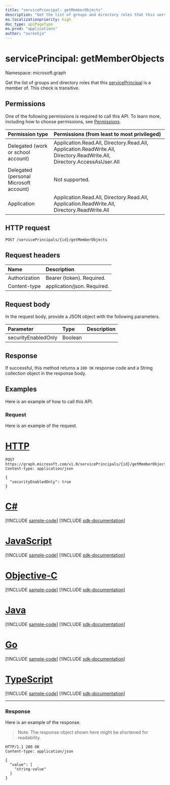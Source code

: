 ```yaml
---
title: "servicePrincipal: getMemberObjects"
description: "Get the list of groups and directory roles that this service principal is a member of.  This check is transitive."
ms.localizationpriority: high
doc_type: apiPageType
ms.prod: "applications"
author: "sureshja"
---
```


# servicePrincipal: getMemberObjects

Namespace: microsoft.graph

Get the list of groups and directory roles that this [servicePrincipal](../resources/serviceprincipal.md) is a member of.  This check is transitive.

## Permissions
One of the following permissions is required to call this API. To learn more, including how to choose permissions, see [Permissions](/graph/permissions-reference).

|Permission type      | Permissions (from least to most privileged)              |
|:--------------------|:---------------------------------------------------------|
|Delegated (work or school account) | Application.Read.All, Directory.Read.All, Application.ReadWrite.All, Directory.ReadWrite.All, Directory.AccessAsUser.All    |
|Delegated (personal Microsoft account) | Not supported.    |
|Application | Application.Read.All, Directory.Read.All, Application.ReadWrite.All, Directory.ReadWrite.All |

## HTTP request
<!-- { "blockType": "ignored" } -->
```http
POST /servicePrincipals/{id}/getMemberObjects

```
## Request headers
| Name       | Description|
|:-----------|:----------|
| Authorization | Bearer {token}. Required.  |
| Content-type | application/json. Required. |

## Request body
In the request body, provide a JSON object with the following parameters.

| Parameter	   | Type	|Description|
|:---------------|:--------|:----------|
|securityEnabledOnly|Boolean||

## Response

If successful, this method returns a `200 OK` response code and a String collection object in the response body.

## Examples
Here is an example of how to call this API.
### Request
Here is an example of the request.


# [HTTP](#tab/http)
<!-- {
  "blockType": "request",
  "name": "serviceprincipal_getmemberobjects"
}-->
```http
POST https://graph.microsoft.com/v1.0/servicePrincipals/{id}/getMemberObjects
Content-type: application/json

{
  "securityEnabledOnly": true
}
```
# [C#](#tab/csharp)
[!INCLUDE [sample-code](../includes/snippets/csharp/serviceprincipal-getmemberobjects-csharp-snippets.md)]
[!INCLUDE [sdk-documentation](../includes/snippets/snippets-sdk-documentation-link.md)]

# [JavaScript](#tab/javascript)
[!INCLUDE [sample-code](../includes/snippets/javascript/serviceprincipal-getmemberobjects-javascript-snippets.md)]
[!INCLUDE [sdk-documentation](../includes/snippets/snippets-sdk-documentation-link.md)]

# [Objective-C](#tab/objc)
[!INCLUDE [sample-code](../includes/snippets/objc/serviceprincipal-getmemberobjects-objc-snippets.md)]
[!INCLUDE [sdk-documentation](../includes/snippets/snippets-sdk-documentation-link.md)]

# [Java](#tab/java)
[!INCLUDE [sample-code](../includes/snippets/java/serviceprincipal-getmemberobjects-java-snippets.md)]
[!INCLUDE [sdk-documentation](../includes/snippets/snippets-sdk-documentation-link.md)]

# [Go](#tab/go)
[!INCLUDE [sample-code](../includes/snippets/go/serviceprincipal-getmemberobjects-go-snippets.md)]
[!INCLUDE [sdk-documentation](../includes/snippets/snippets-sdk-documentation-link.md)]

# [TypeScript](#tab/typescript)
[!INCLUDE [sample-code](../includes/snippets/typescript/serviceprincipal-getmemberobjects-typescript-snippets.md)]
[!INCLUDE [sdk-documentation](../includes/snippets/snippets-sdk-documentation-link.md)]

---


### Response
Here is an example of the response. 
>Note: The response object shown here might be shortened for readability.
<!-- {
  "blockType": "response",
  "truncated": true,
  "@odata.type": "string",
  "isCollection": true
} -->
```http
HTTP/1.1 200 OK
Content-type: application/json

{
  "value": [
    "string-value"
  ]
}
```

<!-- uuid: 8fcb5dbc-d5aa-4681-8e31-b001d5168d79
2015-10-25 14:57:30 UTC -->
<!--
{
  "type": "#page.annotation",
  "description": "servicePrincipal: getMemberObjects",
  "keywords": "",
  "section": "documentation",
  "tocPath": "",
  "suppressions": [
  ]
}
-->

